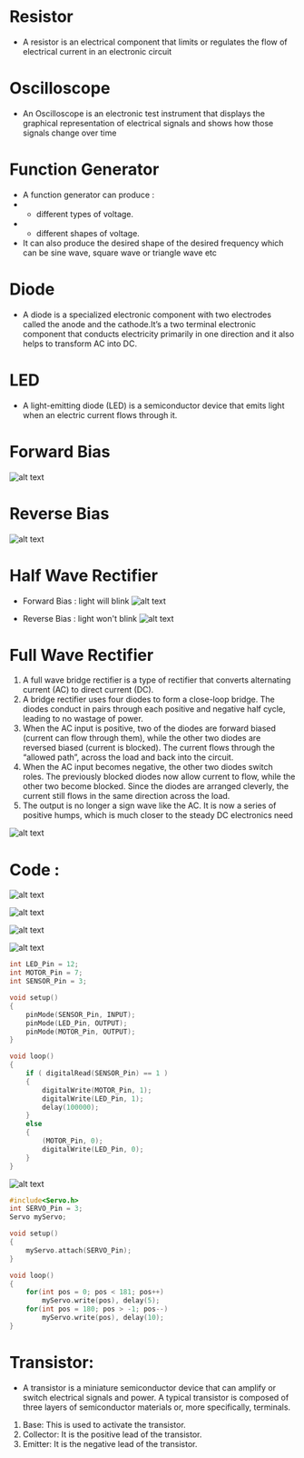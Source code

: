# Resistor 
- A resistor is an electrical component that limits or regulates
the flow of electrical current in an electronic circuit

# Oscilloscope
- An Oscilloscope is an electronic test instrument that displays the
graphical representation of electrical signals and shows how
those signals change over time

# Function Generator
- A function generator can produce :
- - different types of voltage.
- - different shapes of voltage.
- It can also produce the desired shape of the desired
frequency which can be sine wave, square wave or triangle
wave etc

# Diode
- A diode is a specialized electronic component with two electrodes
called the anode and the cathode.It’s a two terminal electronic
component that conducts electricity primarily in one direction and
it also helps to transform AC into DC.

# LED
- A light-emitting diode (LED) is a semiconductor device that emits
light when an electric current flows through it.

# Forward Bias

![alt text](image.png)

# Reverse Bias
![alt text](image-1.png)

# Half Wave Rectifier
- Forward Bias : light will blink
![alt text](image-2.png)

- Reverse Bias : light won't blink
![alt text](image-3.png)

# Full Wave Rectifier
1. A full wave bridge rectifier is a type of rectifier that converts
alternating current (AC) to direct current (DC).
2. A bridge rectifier uses four diodes to form a close-loop
bridge. The diodes conduct in pairs through each positive
and negative half cycle, leading to no wastage of power.
3. When the AC input is positive, two of the diodes are
forward biased (current can flow through them), while
the other two diodes are reversed biased (current is
blocked). The current flows through the “allowed path”,
across the load and back into the circuit.
4. When the AC input becomes negative, the other two diodes
switch roles. The previously blocked diodes now allow
current to flow, while the other two become blocked. Since
the diodes are arranged cleverly, the current still flows in the
same direction across the load.
5. The output is no longer a sign wave like the AC. It is now a
series of positive humps, which is much closer to the steady
DC electronics need

![alt text](image-4.png)

# Code :
![alt text](image-5.png)

![alt text](image-6.png)

![alt text](image-7.png)

![alt text](image-8.png)

```cpp
int LED_Pin = 12;
int MOTOR_Pin = 7;
int SENSOR_Pin = 3;

void setup()
{
    pinMode(SENSOR_Pin, INPUT);
    pinMode(LED_Pin, OUTPUT);
    pinMode(MOTOR_Pin, OUTPUT);
}

void loop()
{
    if ( digitalRead(SENSOR_Pin) == 1 )
    {
        digitalWrite(MOTOR_Pin, 1);
        digitalWrite(LED_Pin, 1);
        delay(100000);
    }
    else
    {
        (MOTOR_Pin, 0);
        digitalWrite(LED_Pin, 0);
    }
}
```

![alt text](image-9.png)
```cpp
#include<Servo.h>
int SERVO_Pin = 3;
Servo myServo;

void setup()
{
    myServo.attach(SERVO_Pin);
}

void loop()
{
    for(int pos = 0; pos < 181; pos++)
        myServo.write(pos), delay(5);
    for(int pos = 180; pos > -1; pos--)
        myServo.write(pos), delay(10);
}
```

# Transistor:
- A transistor is a miniature semiconductor device that can amplify or
switch electrical signals and power. A typical transistor is composed of
three layers of semiconductor materials or, more specifically,
terminals.

1. Base: This is used to activate the transistor.
2. Collector: It is the positive lead of the transistor.
3. Emitter: It is the negative lead of the transistor.